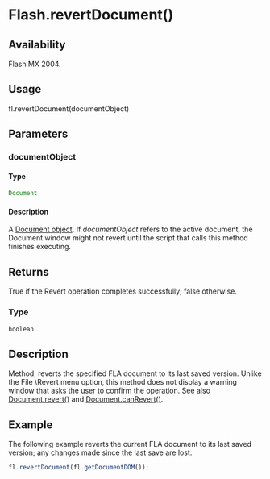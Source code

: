 # Flash.revertDocument()

## Availability

Flash MX 2004.

## Usage

fl.revertDocument(documentObject)

## Parameters

### **documentObject**

#### Type

```typescript
Document
```

#### Description

A [Document object](../Document_object/Document_summary.md). If *documentObject* refers to the active document, the Document window might not revert until the script that calls this method finishes executing.

## Returns

True if the Revert operation completes successfully; false otherwise.

### Type

```typescript
boolean
```

## Description

Method; reverts the specified FLA document to its last saved version. Unlike the File \Revert menu option, this method does not display a warning window that asks the user to confirm the operation. See also [Document.revert()](../Document_object/Document340.md) and [Document.canRevert()](../Document_object/Document26.md).

## Example

The following example reverts the current FLA document to its last saved version; any changes made since the last save are lost.

```javascript
fl.revertDocument(fl.getDocumentDOM());
```
